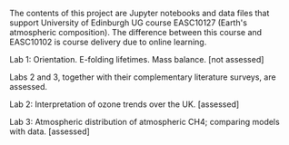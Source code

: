 The contents of this project are Jupyter notebooks and data files that support University of Edinburgh UG course EASC10127 (Earth's atmospheric composition). The difference between this course and EASC10102 is course delivery due to online learning.

Lab 1: Orientation. E-folding lifetimes. Mass balance. [not assessed]

Labs 2 and 3, together with their complementary literature surveys, are assessed.

Lab 2: Interpretation of ozone trends over the UK. [assessed]

Lab 3: Atmospheric distribution of atmospheric CH4; comparing models with data. [assessed]
